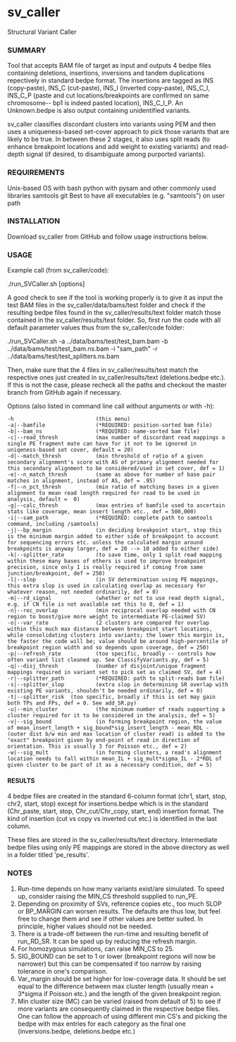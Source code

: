 # sv_caller
Structural Variant Caller

### SUMMARY

Tool that accepts BAM file of target as input and outputs 4 bedpe files containing deletions, insertions, inversions and tandem duplications repectively in standard bedpe format. The insertions are tagged as INS (copy-paste), INS_C (cut-paste), INS_I (inverted copy-paste), INS_C_I, INS_C_P (paste and cut locations/breakpoints are confirmed on same chromosome-- bp1 is indeed pasted location), INS_C_I_P. An Unknown.bedpe is also output containing unidentified variants.

sv_caller classifies discordant clusters into variants using PEM and then uses a uniqueness-based set-cover approach to pick those variants that are likely to be true. In between these 2 stages, it also uses split reads (to enhance breakpoint locations and add weight to existing variants) and read-depth signal (if desired, to disambiguate among purported variants).

### REQUIREMENTS

Unix-based OS with bash
python with pysam and other commonly used libraries
samtools
git
Best to have all executables (e.g. "samtools") on user path 

### INSTALLATION

Download sv_caller from GitHub and follow usage instructions below. 

### USAGE

Example call (from sv_caller/code):

./run_SVCaller.sh [options]

A good check to see if the tool is working properly is to give it as input the test BAM files in the sv_caller/data/bams/test folder and check if the resulting bedpe files found in the sv_caller/results/text folder match those contained in the sv_caller/results/test folder. So, first run the code with all default parameter values thus from the sv_caller/code folder:

./run_SVCaller.sh -a ../data/bams/test/test_bam.bam -b ../data/bams/test/test_bam.ns.bam -i "sam_path" -r ../data/bams/test/test_splitters.ns.bam

Then, make sure that the 4 files in sv_caller/results/test match the respective ones just created in sv_caller/results/text (deletions.bedpe etc.). If this is not the case, please recheck all the paths and checkout the master branch from GitHub again if necessary.

Options (also listed in command line call without arguments or with -h):

    -h                          (this menu)
    -a|--bamfile                (*REQUIRED: position-sorted bam file)
    -b|--bam_ns                 (*REQUIRED: name-sorted bam file)
    -c|--read_thresh            (max number of discordant read mappings a single PE fragment mate can have for it not to be ignored in uniqeness-based set cover, default = 20)
    -d|--match_thresh           (min threshold of ratio of a given secondary alignment's score with AS of primary alignment needed for this secondary alignment to be considered/used in set cover, def = 1)
    -e|--n_match_thresh         (same as above for number of base pair matches in alignment, instead of AS, def = .95)
    -f|--n_pct_thresh           (min ratio of matching bases in a given alignment to mean read length required for read to be used in analysis, default =  0)
    -g|--calc_thresh            (max entries of bamfile used to ascertain stats like coverage, mean insert length etc., def = 500,000)
    -i|--sam_path               (*REQUIRED: complete path to samtools command, including /samtools)
    -j|--bp_margin              (in deciding breakpoint start, stop this is the minimum margin added to either side of breakpoint to account for sequencing errors etc. unless the calculated margin around breakpoints is anyway larger, def = 20 --> 10 added to either side)
    -k|--splitter_rate          (to save time, only 1 split read mapping within these many bases of others is used to improve breakpoint precision, since only 1 is really required if coming from same junction/breakpoint, def = 250)
    -l|--slop                   (in SV determination using PE mappings, this extra slop is used in calculating overlap as necessary for whatever reason, not needed ordinarily, def = 0)
    -m|--rd_signal              (whether or not to use read depth signal, e.g. if CN file is not available set this to 0, def = 1)                                                                                                                    
    -n|--rec_overlap            (min reciprocal overlap needed with CN region to boost/give more weight to intermediate PE-claimed SV)
    -o|--var_rate               (2 clusters are compared for overlap within this much max distance between breakpoint start locations, while consolidating clusters into variants; the lower this margin is, the faster the code will be; value should be around high-percentile of breakpoint region width and so depends upon coverage, def = 250)
    -p|--refresh_rate           (too specific, broadly -- controls how often variant list cleaned up. See ClassifyVariants.py, def = 5)
    -q|--disj_thresh            (number of disjoint/unique fragment mappings required in variant set to pick set as claimed SV, def = 4)
    -r|--splitter_path          (*REQUIRED: path to split-reads bam file)
    -s|--splitter_slop          (extra slop in determining SR overlap with existing PE variants, shouldn't be needed ordinarily, def = 0)
    -t|--splitter_risk  (too specific, broadly if this is set may gain both TPs and FPs, def = 0. See add_SR.py)
    -u|--min_cluster            (the minimum number of reads supporting a cluster required for it to be considered in the analysis, def = 5)
    -v|--sig_bound              (in forming breakpoint region, the value of mean_insert_length + sig_bound*sig_insert_length - mean_RDL - (outer dist b/w min and max location of cluster read) is added to the "exact" breakpoint given by end-point of read in direction of orientation. This is usually 3 for Poisson etc., def = 2)
    -w|--sig_mult               (in forming clusters, a read's alignment location needs to fall within mean_IL + sig_mult*sigma_IL - 2*RDL of given cluster to be part of it as a necessary condition, def = 5)

#### RESULTS

4 bedpe files are created in the standard 6-column format (chr1, start, stop, chr2, start, stop) except for insertions.bedpe which is in the standard (Chr_paste, start, stop, Chr_cut/Chr_copy, start, end) insertion format. The kind of insertion (cut vs copy vs inverted cut etc.) is identified in the last column.

These files are stored in the sv_caller/results/text directory. Intermediate bedpe files using only PE mappings are stored in the above directory as well in a folder titled 'pe_results'.

### NOTES

1. Run-time depends on how many variants exist/are simulated. To speed up, consider raising the MIN_CS threshold supplied to run_PE.
2. Depending on proximity of SVs, reference copies etc., too much SLOP or BP_MARGIN can worsen results. The defaults are thus low, but feel free to change them and see if other values are better suited. In principle, higher values should not be needed.
3. There is a trade-off between the run-time and resulting benefit of run_RD_SR. It can be sped up by reducing the refresh margin.
4. For homozygous simulations, can raise MIN_CS to 25.
5. SIG_BOUND can be set to 1 or lower (breakpoint regions will now be narrower) but this can be compensated if too narrow by raising tolerance in one's comparison.
6. Var_margin should be set higher for low-coverage data. It should be set equal to the difference between max cluster length (usually mean + 3*sigma if Poisson etc.) and the length of the given breakpoint region. 
7. Min cluster size (MC) can be varied (raised from default of 5) to see if more variants are consequently claimed in the respective bedpe files. One can follow the approach of using different min CS's and picking the bedpe with max entries for each category as the final one (inversions.bedpe, deletions.bedpe etc.)
